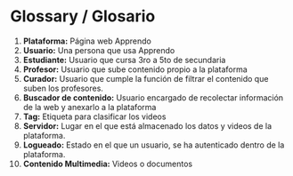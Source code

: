 # Glossary / Glosario

1. **Plataforma:** Página web Apprendo
2. **Usuario:** Una persona que usa Apprendo
3. **Estudiante:** Usuario que cursa 3ro a 5to de secundaria
4. **Profesor:** Usuario que sube contenido propio a la plataforma
5. **Curador:** Usuario que cumple la función de filtrar el contenido que suben los profesores.
6. **Buscador de contenido:** Usuario encargado de recolectar información de la web y anexarlo a la plataforma
7. **Tag:** Etiqueta para clasificar los videos
8. **Servidor:** Lugar en el que está almacenado los datos y videos de la plataforma.
9. **Logueado:** Estado en el que un usuario, se ha autenticado dentro de la plataforma.
10. **Contenido Multimedia:** Videos o documentos